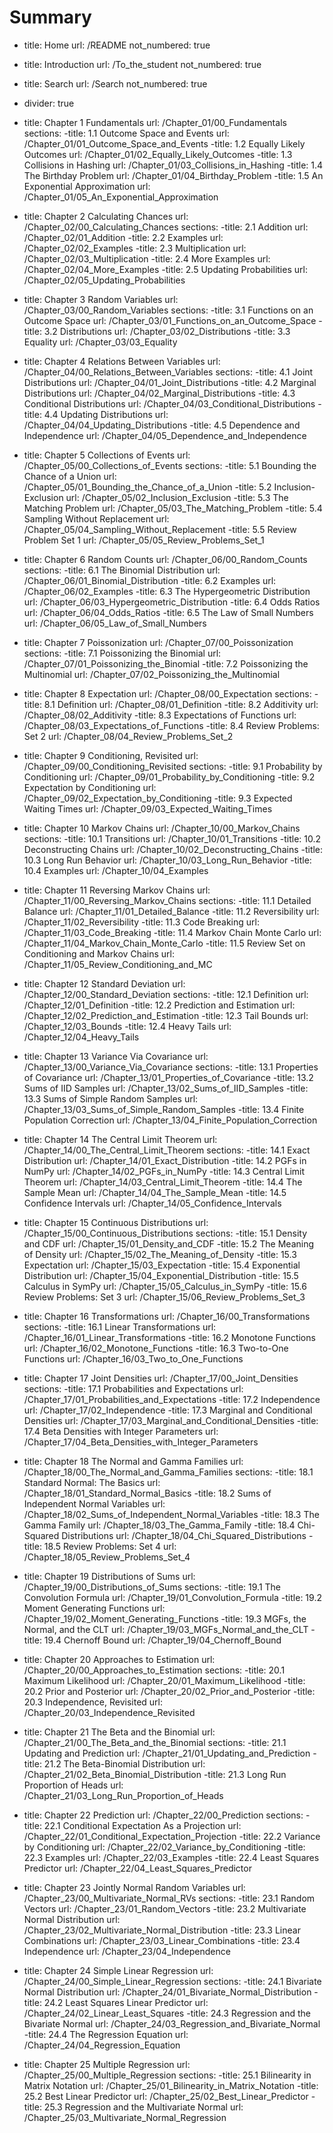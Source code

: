 
# Summary

- title: Home
  url: /README
  not_numbered: true

- title: Introduction
  url: /To_the_student
  not_numbered: true

- title: Search
  url: /Search
  not_numbered: true

- divider: true

    
- title: Chapter 1 Fundamentals 
  url: /Chapter_01/00_Fundamentals 
  sections:
  -title: 1.1 Outcome Space and Events 
  url: /Chapter_01/01_Outcome_Space_and_Events
  -title: 1.2 Equally Likely Outcomes 
  url: /Chapter_01/02_Equally_Likely_Outcomes
  -title: 1.3 Collisions in Hashing 
  url: /Chapter_01/03_Collisions_in_Hashing
  -title: 1.4 The Birthday Problem 
  url: /Chapter_01/04_Birthday_Problem
  -title: 1.5 An Exponential Approximation 
  url: /Chapter_01/05_An_Exponential_Approximation

- title: Chapter 2 Calculating Chances 
  url: /Chapter_02/00_Calculating_Chances 
  sections:
  -title: 2.1 Addition 
  url: /Chapter_02/01_Addition
  -title: 2.2 Examples 
  url: /Chapter_02/02_Examples
  -title: 2.3 Multiplication 
  url: /Chapter_02/03_Multiplication
  -title: 2.4 More Examples 
  url: /Chapter_02/04_More_Examples
  -title: 2.5 Updating Probabilities 
  url: /Chapter_02/05_Updating_Probabilities

- title: Chapter 3 Random Variables 
  url: /Chapter_03/00_Random_Variables 
  sections:
  -title: 3.1 Functions on an Outcome Space 
  url: /Chapter_03/01_Functions_on_an_Outcome_Space
  -title: 3.2 Distributions 
  url: /Chapter_03/02_Distributions
  -title: 3.3 Equality 
  url: /Chapter_03/03_Equality

- title: Chapter 4 Relations Between Variables 
  url: /Chapter_04/00_Relations_Between_Variables 
  sections:
  -title: 4.1 Joint Distributions 
  url: /Chapter_04/01_Joint_Distributions
  -title: 4.2 Marginal Distributions 
  url: /Chapter_04/02_Marginal_Distributions
  -title: 4.3 Conditional Distributions 
  url: /Chapter_04/03_Conditional_Distributions
  -title: 4.4 Updating Distributions 
  url: /Chapter_04/04_Updating_Distributions
  -title: 4.5 Dependence and Independence 
  url: /Chapter_04/05_Dependence_and_Independence

- title: Chapter 5 Collections of Events 
  url: /Chapter_05/00_Collections_of_Events 
  sections:
  -title: 5.1 Bounding the Chance of a Union 
  url: /Chapter_05/01_Bounding_the_Chance_of_a_Union
  -title: 5.2 Inclusion-Exclusion 
  url: /Chapter_05/02_Inclusion_Exclusion
  -title: 5.3 The Matching Problem 
  url: /Chapter_05/03_The_Matching_Problem
  -title: 5.4 Sampling Without Replacement 
  url: /Chapter_05/04_Sampling_Without_Replacement
  -title: 5.5 Review Problem Set 1 
  url: /Chapter_05/05_Review_Problems_Set_1

- title: Chapter 6 Random Counts 
  url: /Chapter_06/00_Random_Counts 
  sections:
  -title: 6.1 The Binomial Distribution 
  url: /Chapter_06/01_Binomial_Distribution
  -title: 6.2 Examples 
  url: /Chapter_06/02_Examples
  -title: 6.3 The Hypergeometric Distribution 
  url: /Chapter_06/03_Hypergeometric_Distribution
  -title: 6.4 Odds Ratios 
  url: /Chapter_06/04_Odds_Ratios
  -title: 6.5 The Law of Small Numbers 
  url: /Chapter_06/05_Law_of_Small_Numbers

- title: Chapter 7 Poissonization 
  url: /Chapter_07/00_Poissonization 
  sections:
  -title: 7.1 Poissonizing the Binomial 
  url: /Chapter_07/01_Poissonizing_the_Binomial
  -title: 7.2 Poissonizing the Multinomial 
  url: /Chapter_07/02_Poissonizing_the_Multinomial

- title: Chapter 8 Expectation 
  url: /Chapter_08/00_Expectation 
  sections:
  -title: 8.1 Definition 
  url: /Chapter_08/01_Definition
  -title: 8.2 Additivity 
  url: /Chapter_08/02_Additivity
  -title: 8.3 Expectations of Functions 
  url: /Chapter_08/03_Expectations_of_Functions
  -title: 8.4 Review Problems: Set 2 
  url: /Chapter_08/04_Review_Problems_Set_2

- title: Chapter 9 Conditioning, Revisited 
  url: /Chapter_09/00_Conditioning_Revisited 
  sections:
  -title: 9.1 Probability by Conditioning 
  url: /Chapter_09/01_Probability_by_Conditioning
  -title: 9.2 Expectation by Conditioning 
  url: /Chapter_09/02_Expectation_by_Conditioning
  -title: 9.3 Expected Waiting Times 
  url: /Chapter_09/03_Expected_Waiting_Times

- title: Chapter 10 Markov Chains 
  url: /Chapter_10/00_Markov_Chains 
  sections:
  -title: 10.1 Transitions 
  url: /Chapter_10/01_Transitions
  -title: 10.2 Deconstructing Chains 
  url: /Chapter_10/02_Deconstructing_Chains
  -title: 10.3 Long Run Behavior 
  url: /Chapter_10/03_Long_Run_Behavior
  -title: 10.4 Examples 
  url: /Chapter_10/04_Examples

- title: Chapter 11 Reversing Markov Chains 
  url: /Chapter_11/00_Reversing_Markov_Chains 
  sections:
  -title: 11.1 Detailed Balance 
  url: /Chapter_11/01_Detailed_Balance
  -title: 11.2 Reversibility 
  url: /Chapter_11/02_Reversibility
  -title: 11.3 Code Breaking 
  url: /Chapter_11/03_Code_Breaking
  -title: 11.4 Markov Chain Monte Carlo 
  url: /Chapter_11/04_Markov_Chain_Monte_Carlo
  -title: 11.5 Review Set on Conditioning and Markov Chains 
  url: /Chapter_11/05_Review_Conditioning_and_MC

- title: Chapter 12 Standard Deviation 
  url: /Chapter_12/00_Standard_Deviation 
  sections:
  -title: 12.1 Definition 
  url: /Chapter_12/01_Definition
  -title: 12.2 Prediction and Estimation 
  url: /Chapter_12/02_Prediction_and_Estimation
  -title: 12.3 Tail Bounds 
  url: /Chapter_12/03_Bounds
  -title: 12.4 Heavy Tails 
  url: /Chapter_12/04_Heavy_Tails

- title: Chapter 13 Variance Via Covariance 
  url: /Chapter_13/00_Variance_Via_Covariance 
  sections:
  -title: 13.1 Properties of Covariance 
  url: /Chapter_13/01_Properties_of_Covariance
  -title: 13.2 Sums of IID Samples 
  url: /Chapter_13/02_Sums_of_IID_Samples
  -title: 13.3 Sums of Simple Random Samples 
  url: /Chapter_13/03_Sums_of_Simple_Random_Samples
  -title: 13.4 Finite Population Correction 
  url: /Chapter_13/04_Finite_Population_Correction

- title: Chapter 14 The Central Limit Theorem 
  url: /Chapter_14/00_The_Central_Limit_Theorem 
  sections:
  -title: 14.1 Exact Distribution 
  url: /Chapter_14/01_Exact_Distribution
  -title: 14.2 PGFs in NumPy 
  url: /Chapter_14/02_PGFs_in_NumPy
  -title: 14.3 Central Limit Theorem 
  url: /Chapter_14/03_Central_Limit_Theorem
  -title: 14.4 The Sample Mean 
  url: /Chapter_14/04_The_Sample_Mean
  -title: 14.5 Confidence Intervals 
  url: /Chapter_14/05_Confidence_Intervals

- title: Chapter 15 Continuous Distributions 
  url: /Chapter_15/00_Continuous_Distributions 
  sections:
  -title: 15.1 Density and CDF 
  url: /Chapter_15/01_Density_and_CDF
  -title: 15.2 The Meaning of Density 
  url: /Chapter_15/02_The_Meaning_of_Density
  -title: 15.3 Expectation 
  url: /Chapter_15/03_Expectation
  -title: 15.4 Exponential Distribution 
  url: /Chapter_15/04_Exponential_Distribution
  -title: 15.5 Calculus in SymPy 
  url: /Chapter_15/05_Calculus_in_SymPy
  -title: 15.6 Review Problems: Set 3 
  url: /Chapter_15/06_Review_Problems_Set_3

- title: Chapter 16 Transformations 
  url: /Chapter_16/00_Transformations 
  sections:
  -title: 16.1 Linear Transformations 
  url: /Chapter_16/01_Linear_Transformations
  -title: 16.2 Monotone Functions 
  url: /Chapter_16/02_Monotone_Functions
  -title: 16.3 Two-to-One Functions 
  url: /Chapter_16/03_Two_to_One_Functions

- title: Chapter 17 Joint Densities 
  url: /Chapter_17/00_Joint_Densities 
  sections:
  -title: 17.1 Probabilities and Expectations 
  url: /Chapter_17/01_Probabilities_and_Expectations
  -title: 17.2 Independence 
  url: /Chapter_17/02_Independence
  -title: 17.3 Marginal and Conditional Densities 
  url: /Chapter_17/03_Marginal_and_Conditional_Densities
  -title: 17.4 Beta Densities with Integer Parameters 
  url: /Chapter_17/04_Beta_Densities_with_Integer_Parameters

- title: Chapter 18 The Normal and Gamma Families 
  url: /Chapter_18/00_The_Normal_and_Gamma_Families 
  sections:
  -title: 18.1 Standard Normal: The Basics 
  url: /Chapter_18/01_Standard_Normal_Basics
  -title: 18.2 Sums of Independent Normal Variables 
  url: /Chapter_18/02_Sums_of_Independent_Normal_Variables
  -title: 18.3 The Gamma Family 
  url: /Chapter_18/03_The_Gamma_Family
  -title: 18.4 Chi-Squared Distributions 
  url: /Chapter_18/04_Chi_Squared_Distributions
  -title: 18.5 Review Problems: Set 4 
  url: /Chapter_18/05_Review_Problems_Set_4

- title: Chapter 19 Distributions of Sums 
  url: /Chapter_19/00_Distributions_of_Sums 
  sections:
  -title: 19.1 The Convolution Formula 
  url: /Chapter_19/01_Convolution_Formula
  -title: 19.2 Moment Generating Functions 
  url: /Chapter_19/02_Moment_Generating_Functions
  -title: 19.3 MGFs, the Normal, and the CLT 
  url: /Chapter_19/03_MGFs_Normal_and_the_CLT
  -title: 19.4 Chernoff Bound 
  url: /Chapter_19/04_Chernoff_Bound

- title: Chapter 20 Approaches to Estimation 
  url: /Chapter_20/00_Approaches_to_Estimation 
  sections:
  -title: 20.1 Maximum Likelihood 
  url: /Chapter_20/01_Maximum_Likelihood
  -title: 20.2 Prior and Posterior 
  url: /Chapter_20/02_Prior_and_Posterior
  -title: 20.3 Independence, Revisited 
  url: /Chapter_20/03_Independence_Revisited

- title: Chapter 21 The Beta and the Binomial 
  url: /Chapter_21/00_The_Beta_and_the_Binomial 
  sections:
  -title: 21.1 Updating and Prediction 
  url: /Chapter_21/01_Updating_and_Prediction
  -title: 21.2 The Beta-Binomial Distribution 
  url: /Chapter_21/02_Beta_Binomial_Distribution
  -title: 21.3 Long Run Proportion of Heads 
  url: /Chapter_21/03_Long_Run_Proportion_of_Heads

- title: Chapter 22 Prediction 
  url: /Chapter_22/00_Prediction 
  sections:
  -title: 22.1 Conditional Expectation As a Projection 
  url: /Chapter_22/01_Conditional_Expectation_Projection
  -title: 22.2 Variance by Conditioning 
  url: /Chapter_22/02_Variance_by_Conditioning
  -title: 22.3 Examples 
  url: /Chapter_22/03_Examples
  -title: 22.4 Least Squares Predictor 
  url: /Chapter_22/04_Least_Squares_Predictor

- title: Chapter 23 Jointly Normal Random Variables 
  url: /Chapter_23/00_Multivariate_Normal_RVs 
  sections:
  -title: 23.1 Random Vectors 
  url: /Chapter_23/01_Random_Vectors
  -title: 23.2 Multivariate Normal Distribution 
  url: /Chapter_23/02_Multivariate_Normal_Distribution
  -title: 23.3 Linear Combinations 
  url: /Chapter_23/03_Linear_Combinations
  -title: 23.4 Independence 
  url: /Chapter_23/04_Independence

- title: Chapter 24 Simple Linear Regression 
  url: /Chapter_24/00_Simple_Linear_Regression 
  sections:
  -title: 24.1 Bivariate Normal Distribution 
  url: /Chapter_24/01_Bivariate_Normal_Distribution
  -title: 24.2 Least Squares Linear Predictor 
  url: /Chapter_24/02_Linear_Least_Squares
  -title: 24.3 Regression and the Bivariate Normal 
  url: /Chapter_24/03_Regression_and_Bivariate_Normal
  -title: 24.4 The Regression Equation 
  url: /Chapter_24/04_Regression_Equation

- title: Chapter 25 Multiple Regression 
  url: /Chapter_25/00_Multiple_Regression 
  sections:
  -title: 25.1 Bilinearity in Matrix Notation 
  url: /Chapter_25/01_Bilinearity_in_Matrix_Notation
  -title: 25.2 Best Linear Predictor 
  url: /Chapter_25/02_Best_Linear_Predictor
  -title: 25.3 Regression and the Multivariate Normal 
  url: /Chapter_25/03_Multivariate_Normal_Regression
